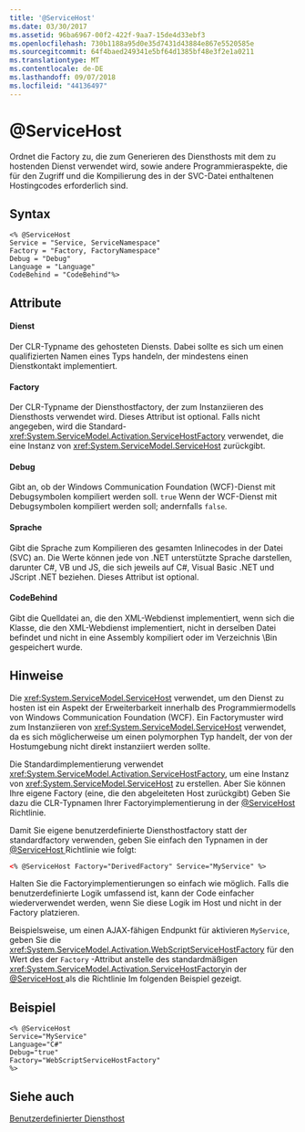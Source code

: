 ```yaml
---
title: '@ServiceHost'
ms.date: 03/30/2017
ms.assetid: 96ba6967-00f2-422f-9aa7-15de4d33ebf3
ms.openlocfilehash: 730b1188a95d0e35d7431d43884e867e5520585e
ms.sourcegitcommit: 64f4baed249341e5bf64d1385bf48e3f2e1a0211
ms.translationtype: MT
ms.contentlocale: de-DE
ms.lasthandoff: 09/07/2018
ms.locfileid: "44136497"
---
```

# <a name="servicehost"></a>\@ServiceHost
Ordnet die Factory zu, die zum Generieren des Diensthosts mit dem zu hostenden Dienst verwendet wird, sowie andere Programmieraspekte, die für den Zugriff und die Kompilierung des in der SVC-Datei enthaltenen Hostingcodes erforderlich sind.  
  
## <a name="syntax"></a>Syntax  
  
```  
<% @ServiceHost   
Service = "Service, ServiceNamespace"   
Factory = "Factory, FactoryNamespace"  
Debug = "Debug"  
Language = "Language"   
CodeBehind = "CodeBehind"%>  
```  
  
## <a name="attributes"></a>Attribute  
  
#### <a name="service"></a>Dienst  
 Der CLR-Typname des gehosteten Diensts. Dabei sollte es sich um einen qualifizierten Namen eines Typs handeln, der mindestens einen Dienstkontakt implementiert.  
  
#### <a name="factory"></a>Factory  
 Der CLR-Typname der Diensthostfactory, der zum Instanziieren des Diensthosts verwendet wird. Dieses Attribut ist optional. Falls nicht angegeben, wird die Standard-<xref:System.ServiceModel.Activation.ServiceHostFactory> verwendet, die eine Instanz von <xref:System.ServiceModel.ServiceHost> zurückgibt.  
  
#### <a name="debug"></a>Debug  
 Gibt an, ob der Windows Communication Foundation (WCF)-Dienst mit Debugsymbolen kompiliert werden soll. `true` Wenn der WCF-Dienst mit Debugsymbolen kompiliert werden soll; andernfalls `false`.  
  
#### <a name="language"></a>Sprache  
 Gibt die Sprache zum Kompilieren des gesamten Inlinecodes in der Datei (SVC) an. Die Werte können jede von .NET unterstützte Sprache darstellen, darunter C#, VB und JS, die sich jeweils auf C#, Visual Basic .NET und JScript .NET beziehen. Dieses Attribut ist optional.  
  
#### <a name="codebehind"></a>CodeBehind  
 Gibt die Quelldatei an, die den XML-Webdienst implementiert, wenn sich die Klasse, die den XML-Webdienst implementiert, nicht in derselben Datei befindet und nicht in eine Assembly kompiliert oder im Verzeichnis \Bin gespeichert wurde.  
  
## <a name="remarks"></a>Hinweise  
 Die <xref:System.ServiceModel.ServiceHost> verwendet, um den Dienst zu hosten ist ein Aspekt der Erweiterbarkeit innerhalb des Programmiermodells von Windows Communication Foundation (WCF). Ein Factorymuster wird zum Instanziieren von <xref:System.ServiceModel.ServiceHost> verwendet, da es sich möglicherweise um einen polymorphen Typ handelt, der von der Hostumgebung nicht direkt instanziiert werden sollte.  
  
 Die Standardimplementierung verwendet <xref:System.ServiceModel.Activation.ServiceHostFactory>, um eine Instanz von <xref:System.ServiceModel.ServiceHost> zu erstellen. Aber Sie können Ihre eigene Factory (eine, die den abgeleiteten Host zurückgibt) Geben Sie dazu die CLR-Typnamen Ihrer Factoryimplementierung in der [ @ServiceHost ](../../../../../docs/framework/configure-apps/file-schema/wcf-directive/servicehost.md) Richtlinie.  
  
 Damit Sie eigene benutzerdefinierte Diensthostfactory statt der standardfactory verwenden, geben Sie einfach den Typnamen in der [ @ServiceHost ](../../../../../docs/framework/configure-apps/file-schema/wcf-directive/servicehost.md) Richtlinie wie folgt:  
  
```xml  
<% @ServiceHost Factory="DerivedFactory" Service="MyService" %>  
```  
  
 Halten Sie die Factoryimplementierungen so einfach wie möglich. Falls die benutzerdefinierte Logik umfassend ist, kann der Code einfacher wiederverwendet werden, wenn Sie diese Logik im Host und nicht in der Factory platzieren.  
  
 Beispielsweise, um einen AJAX-fähigen Endpunkt für aktivieren `MyService`, geben Sie die <xref:System.ServiceModel.Activation.WebScriptServiceHostFactory> für den Wert des der `Factory` -Attribut anstelle des standardmäßigen <xref:System.ServiceModel.Activation.ServiceHostFactory>in der [ @ServiceHost ](../../../../../docs/framework/configure-apps/file-schema/wcf-directive/servicehost.md) als die Richtlinie Im folgenden Beispiel gezeigt.  
  
## <a name="example"></a>Beispiel  
  
```  
<% @ServiceHost   
Service="MyService"  
Language="C#"  
Debug="true"  
Factory="WebScriptServiceHostFactory"  
%>  
```  
  
## <a name="see-also"></a>Siehe auch  
 [Benutzerdefinierter Diensthost](../../../../../docs/framework/wcf/samples/custom-service-host.md)

